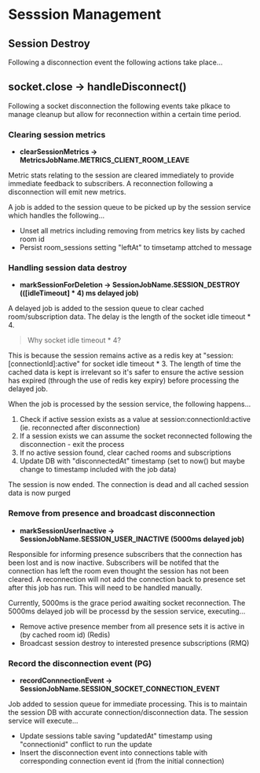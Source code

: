 # Sesssion Management

## Session Destroy

Following a disconnection event the following actions take place...

## socket.close -> handleDisconnect()

Following a socket disconnection the following events take plkace to manage cleanup but allow for reconnection within a certain time period.

### Clearing session metrics

- **clearSessionMetrics -> MetricsJobName.METRICS_CLIENT_ROOM_LEAVE**

Metric stats relating to the session are cleared immediately to provide immediate feedback to subscribers. A reconnection following a disconnection will emit new metrics.

A job is added to the session queue to be picked up by the session service which handles the following...

- Unset all metrics including removing from metrics key lists by cached room id
- Persist room_sessions setting "leftAt" to timsetamp attched to message

### Handling session data destroy

- **markSessionForDeletion -> SessionJobName.SESSION_DESTROY (([idleTimeout] \* 4) ms delayed job)**

A delayed job is added to the session queue to clear cached room/subscription data. The delay is the length of the socket idle timeout \* 4.

> Why socket idle timeout \* 4?

This is because the session remains active as a redis key at "session:[connectionId]:active" for socket idle timeout \* 3. The length of time the cached data is kept is irrelevant so it's safer to ensure the active session has expired (through the use of redis key expiry) before processing the delayed job.

When the job is processed by the session service, the following happens...

1. Check if active session exists as a value at session:connectionId:active (ie. reconnected after disconnection)
2. If a session exists we can assume the socket reconnected following the disconnection - exit the process
3. If no active session found, clear cached rooms and subscriptions
4. Update DB with "disconnectedAt" timestamp (set to now() but maybe change to timestamp included with the job data)

The session is now ended. The connection is dead and all cached session data is now purged

### Remove from presence and broadcast disconnection

- **markSessionUserInactive -> SessionJobName.SESSION_USER_INACTIVE (5000ms delayed job)**

Responsible for informing presence subscribers that the connection has been lost and is now inactive. Subscribers will be notifed that the connection has left the room even thought the session has not been cleared. A reconnection will not add the connection back to presence set after this job has run. This will need to be handled manually.

Currently, 5000ms is the grace period awaiting socket reconnection. The 5000ms delayed job will be processd by the session service, executing...

- Remove active presence member from all presence sets it is active in (by cached room id) (Redis)
- Broadcast session destroy to interested presence subscriptions (RMQ)

### Record the disconnection event (PG)

- **recordConnnectionEvent -> SessionJobName.SESSION_SOCKET_CONNECTION_EVENT**

Job added to session queue for immediate processing. This is to maintain the session DB with accurate connection/disconnection data. The session service will execute...

- Update sessions table saving "updatedAt" timestamp using "connectionid" conflict to run the update
- Insert the disconnection event into connections table with corresponding connection event id (from the initial connection)
